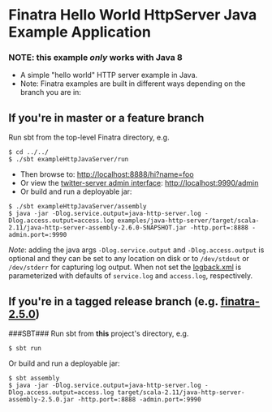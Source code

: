 # Finatra Hello World HttpServer Java Example Application

### NOTE: this example *only* works with Java 8

* A simple "hello world" HTTP server example in Java.
* Note: Finatra examples are built in different ways depending on the branch you are in:

If you're in master or a feature branch
----------------------------------------------------------
Run sbt from the top-level Finatra directory, e.g.
```
$ cd ../../
$ ./sbt exampleHttpJavaServer/run
```
* Then browse to: [http://localhost:8888/hi?name=foo](http://localhost:8888/hi?name=foo)
* Or view the [twitter-server admin interface](https://twitter.github.io/twitter-server/Features.html#admin-http-interface): [http://localhost:9990/admin](http://localhost:9990/admin)
* Or build and run a deployable jar:
```
$ ./sbt exampleHttpJavaServer/assembly
$ java -jar -Dlog.service.output=java-http-server.log -Dlog.access.output=access.log examples/java-http-server/target/scala-2.11/java-http-server-assembly-2.6.0-SNAPSHOT.jar -http.port=:8888 -admin.port=:9990
```
*Note*: adding the java args `-Dlog.service.output` and `-Dlog.access.output` is optional and they can be set to any location on disk or to `/dev/stdout` or `/dev/stderr` for capturing log output. When not set the [logback.xml](./src/main/resources/logback.xml) is parameterized with defaults of `service.log` and `access.log`, respectively.

If you're in a tagged release branch (e.g. [finatra-2.5.0](https://github.com/twitter/finatra/tree/finatra-2.5.0))
----------------------------------------------------------
###SBT###
Run sbt from **this** project's directory, e.g.
```
$ sbt run
```

Or build and run a deployable jar:
```
$ sbt assembly
$ java -jar -Dlog.service.output=java-http-server.log -Dlog.access.output=access.log target/scala-2.11/java-http-server-assembly-2.5.0.jar -http.port=:8888 -admin.port=:9990
```
